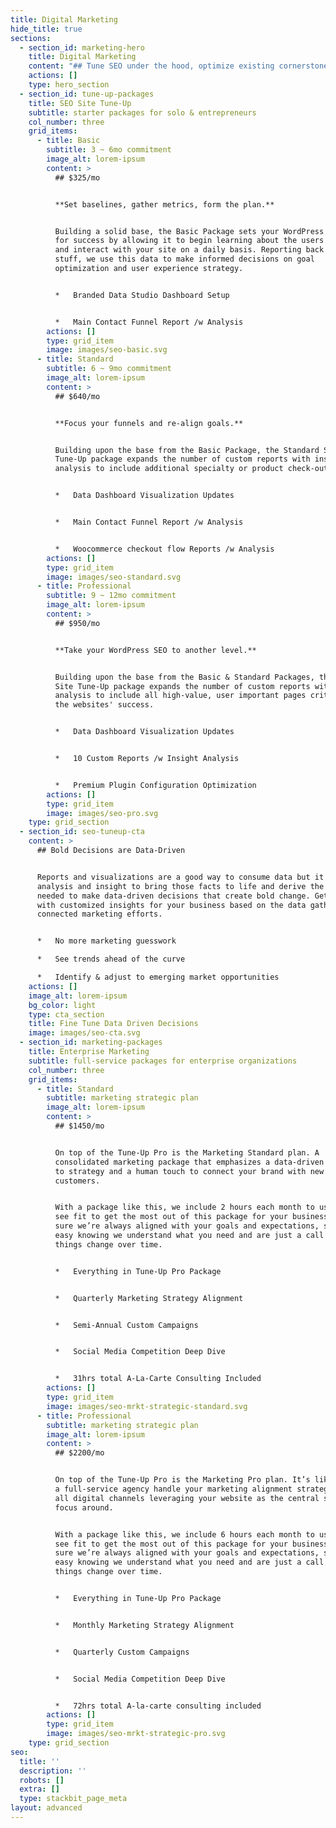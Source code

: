 ```yaml
---
title: Digital Marketing
hide_title: true
sections:
  - section_id: marketing-hero
    title: Digital Marketing
    content: "## Tune SEO under the hood, optimize existing cornerstone content and never worry about\_[typical WordPress website issues\\*](https://virtuallycreative.ca/wordpress/seo-site-tuneup/#)\_ever again!\n\nWordPress Site Tune-Up packages provide full-service coverage for your WordPress website. Push your website to the limit with a Site Tune-Up or Marketing Package by Virtually(Creative) and gain the same competitive advantages used by WordPress content professionals!\n\n*   Three Site Tune-Up Packages\n*   Custom Full-Service Marketing Packages\n\nWordPress is a fantastic publishing platform, but out of the box, it doesn’t include many Search Engine Optimization (SEO) features. These are added in by additional SEO plugins, which require configuration and an understanding of SEO best practices.\n\nOur Site Tune-Up packages help maximize your WordPress’s Search Engine Optimization (SEO) effectiveness by making sure all “low-hanging fruit” is quickly taken care of by making sure the best SEO plugins for your WordPress website are installed and configured properly. If there are missing SEO plugins we safely install them for you and configure them for continuous optimal use.\n"
    actions: []
    type: hero_section
  - section_id: tune-up-packages
    title: SEO Site Tune-Up
    subtitle: starter packages for solo & entrepreneurs
    col_number: three
    grid_items:
      - title: Basic
        subtitle: 3 ~ 6mo commitment
        image_alt: lorem-ipsum
        content: >
          ## $325/mo


          **Set baselines, gather metrics, form the plan.**


          Building a solid base, the Basic Package sets your WordPress site up
          for success by allowing it to begin learning about the users that use
          and interact with your site on a daily basis. Reporting back the good
          stuff, we use this data to make informed decisions on goal
          optimization and user experience strategy.


          *   Branded Data Studio Dashboard Setup


          *   Main Contact Funnel Report /w Analysis
        actions: []
        type: grid_item
        image: images/seo-basic.svg
      - title: Standard
        subtitle: 6 ~ 9mo commitment
        image_alt: lorem-ipsum
        content: >
          ## $640/mo


          **Focus your funnels and re-align goals.**


          Building upon the base from the Basic Package, the Standard Site
          Tune-Up package expands the number of custom reports with insight
          analysis to include additional specialty or product check-out flows.


          *   Data Dashboard Visualization Updates


          *   Main Contact Funnel Report /w Analysis


          *   Woocommerce checkout flow Reports /w Analysis
        actions: []
        type: grid_item
        image: images/seo-standard.svg
      - title: Professional
        subtitle: 9 ~ 12mo commitment
        image_alt: lorem-ipsum
        content: >
          ## $950/mo


          **Take your WordPress SEO to another level.**


          Building upon the base from the Basic & Standard Packages, the Pro
          Site Tune-Up package expands the number of custom reports with insight
          analysis to include all high-value, user important pages critical for
          the websites' success.


          *   Data Dashboard Visualization Updates


          *   10 Custom Reports /w Insight Analysis


          *   Premium Plugin Configuration Optimization
        actions: []
        type: grid_item
        image: images/seo-pro.svg
    type: grid_section
  - section_id: seo-tuneup-cta
    content: >
      ## Bold Decisions are Data-Driven


      Reports and visualizations are a good way to consume data but it takes
      analysis and insight to bring those facts to life and derive the value
      needed to make data-driven decisions that create bold change. Get an edge
      with customized insights for your business based on the data gathered by
      connected marketing efforts.


      *   No more marketing guesswork

      *   See trends ahead of the curve

      *   Identify & adjust to emerging market opportunities
    actions: []
    image_alt: lorem-ipsum
    bg_color: light
    type: cta_section
    title: Fine Tune Data Driven Decisions
    image: images/seo-cta.svg
  - section_id: marketing-packages
    title: Enterprise Marketing
    subtitle: full-service packages for enterprise organizations
    col_number: three
    grid_items:
      - title: Standard
        subtitle: marketing strategic plan
        image_alt: lorem-ipsum
        content: >
          ## $1450/mo


          On top of the Tune-Up Pro is the Marketing Standard plan. A
          consolidated marketing package that emphasizes a data-driven approach
          to strategy and a human touch to connect your brand with new potential
          customers.


          With a package like this, we include 2 hours each month to use as you
          see fit to get the most out of this package for your business and make
          sure we’re always aligned with your goals and expectations, so rest
          easy knowing we understand what you need and are just a call away as
          things change over time.


          *   Everything in Tune-Up Pro Package


          *   Quarterly Marketing Strategy Alignment


          *   Semi-Annual Custom Campaigns


          *   Social Media Competition Deep Dive


          *   31hrs total A-La-Carte Consulting Included
        actions: []
        type: grid_item
        image: images/seo-mrkt-strategic-standard.svg
      - title: Professional
        subtitle: marketing strategic plan
        image_alt: lorem-ipsum
        content: >
          ## $2200/mo


          On top of the Tune-Up Pro is the Marketing Pro plan. It’s like having
          a full-service agency handle your marketing alignment strategy across
          all digital channels leveraging your website as the central source to
          focus around.


          With a package like this, we include 6 hours each month to use as you
          see fit to get the most out of this package for your business and make
          sure we’re always aligned with your goals and expectations, so rest
          easy knowing we understand what you need and are just a call away as
          things change over time.


          *   Everything in Tune-Up Pro Package


          *   Monthly Marketing Strategy Alignment


          *   Quarterly Custom Campaigns


          *   Social Media Competition Deep Dive


          *   72hrs total A-la-carte consulting included
        actions: []
        type: grid_item
        image: images/seo-mrkt-strategic-pro.svg
    type: grid_section
seo:
  title: ''
  description: ''
  robots: []
  extra: []
  type: stackbit_page_meta
layout: advanced
---
```

